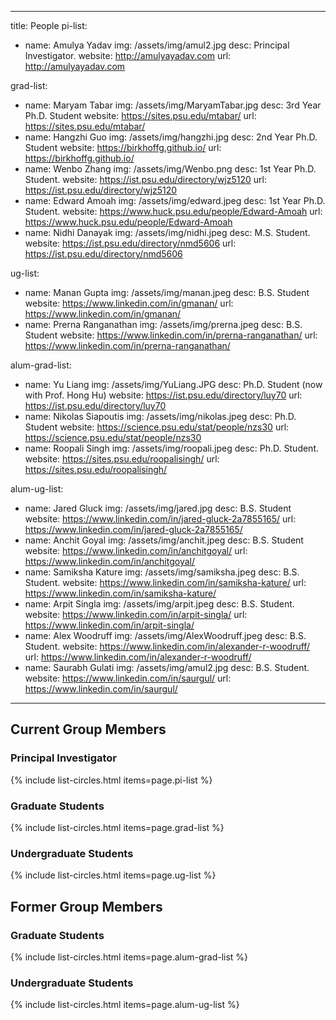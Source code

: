 
---
title: People
pi-list:
  - name: Amulya Yadav
    img: /assets/img/amul2.jpg
    desc: Principal Investigator. 
    website: http://amulyayadav.com
    url: http://amulyayadav.com

grad-list:
  - name: Maryam Tabar
    img: /assets/img/MaryamTabar.jpg
    desc: 3rd Year Ph.D. Student
    website: https://sites.psu.edu/mtabar/
    url: https://sites.psu.edu/mtabar/
  - name: Hangzhi Guo
    img: /assets/img/hangzhi.jpg
    desc: 2nd Year Ph.D. Student
    website: https://birkhoffg.github.io/
    url: https://birkhoffg.github.io/
  - name: Wenbo Zhang
    img: /assets/img/Wenbo.png
    desc: 1st Year Ph.D. Student.
    website: https://ist.psu.edu/directory/wjz5120
    url: https://ist.psu.edu/directory/wjz5120
  - name: Edward Amoah
    img: /assets/img/edward.jpeg
    desc: 1st Year Ph.D. Student.
    website: https://www.huck.psu.edu/people/Edward-Amoah
    url: https://www.huck.psu.edu/people/Edward-Amoah
  - name: Nidhi Danayak
    img: /assets/img/nidhi.jpeg
    desc: M.S. Student.
    website: https://ist.psu.edu/directory/nmd5606
    url: https://ist.psu.edu/directory/nmd5606

ug-list:
  - name: Manan Gupta
    img: /assets/img/manan.jpeg
    desc: B.S. Student
    website: https://www.linkedin.com/in/gmanan/
    url: https://www.linkedin.com/in/gmanan/
  - name: Prerna Ranganathan
    img: /assets/img/prerna.jpeg
    desc: B.S. Student
    website: https://www.linkedin.com/in/prerna-ranganathan/
    url: https://www.linkedin.com/in/prerna-ranganathan/ 


alum-grad-list:
  - name: Yu Liang
    img: /assets/img/YuLiang.JPG
    desc: Ph.D. Student (now with Prof. Hong Hu)
    website: https://ist.psu.edu/directory/luy70
    url: https://ist.psu.edu/directory/luy70
  - name: Nikolas Siapoutis
    img: /assets/img/nikolas.jpeg
    desc: Ph.D. Student
    website: https://science.psu.edu/stat/people/nzs30
    url: https://science.psu.edu/stat/people/nzs30
  - name: Roopali Singh
    img: /assets/img/roopali.jpeg
    desc: Ph.D. Student.
    website: https://sites.psu.edu/roopalisingh/
    url: https://sites.psu.edu/roopalisingh/


alum-ug-list:
  - name: Jared Gluck
    img: /assets/img/jared.jpg
    desc: B.S. Student 
    website: https://www.linkedin.com/in/jared-gluck-2a7855165/
    url: https://www.linkedin.com/in/jared-gluck-2a7855165/
  - name: Anchit Goyal
    img: /assets/img/anchit.jpeg
    desc: B.S. Student
    website: https://www.linkedin.com/in/anchitgoyal/
    url: https://www.linkedin.com/in/anchitgoyal/
  - name: Samiksha Kature
    img: /assets/img/samiksha.jpeg
    desc: B.S. Student.
    website: https://www.linkedin.com/in/samiksha-kature/
    url: https://www.linkedin.com/in/samiksha-kature/
  - name: Arpit Singla
    img: /assets/img/arpit.jpeg
    desc: B.S. Student.
    website: https://www.linkedin.com/in/arpit-singla/
    url: https://www.linkedin.com/in/arpit-singla/
  - name: Alex Woodruff
    img: /assets/img/AlexWoodruff.jpeg
    desc: B.S. Student.
    website: https://www.linkedin.com/in/alexander-r-woodruff/
    url: https://www.linkedin.com/in/alexander-r-woodruff/
  - name: Saurabh Gulati
    img: /assets/img/amul2.jpg
    desc: B.S. Student.
    website: https://www.linkedin.com/in/saurgul/
    url: https://www.linkedin.com/in/saurgul/


---


## Current Group Members

### Principal Investigator

{% include list-circles.html items=page.pi-list %}

### Graduate Students

{% include list-circles.html items=page.grad-list %}

### Undergraduate Students

{% include list-circles.html items=page.ug-list %}

## Former Group Members

### Graduate Students

{% include list-circles.html items=page.alum-grad-list %}

### Undergraduate Students

{% include list-circles.html items=page.alum-ug-list %}

